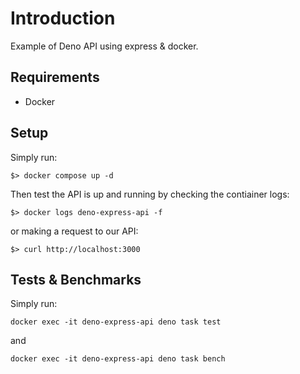# Introduction

Example of Deno API using express & docker.

## Requirements

* Docker

## Setup

Simply run:

```
$> docker compose up -d
```

Then test the API is up and running by checking the contiainer logs:

```
$> docker logs deno-express-api -f
```

or making a request to our API:

```
$> curl http://localhost:3000
```

## Tests & Benchmarks

Simply run:

```
docker exec -it deno-express-api deno task test
```

and

```
docker exec -it deno-express-api deno task bench
```
